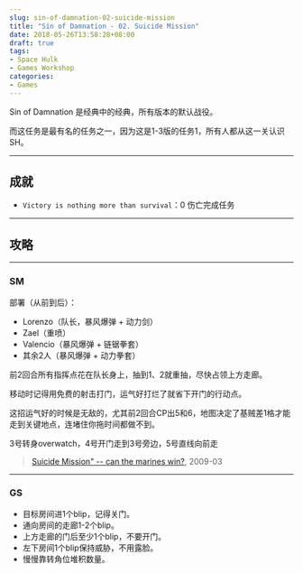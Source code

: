 ```yaml
---
slug: sin-of-damnation-02-suicide-mission
title: "Sin of Damnation - 02. Suicide Mission"
date: 2018-05-26T13:58:28+08:00
draft: true
tags: 
- Space Hulk
- Games Workshop
categories:
- Games
---
```



Sin of Damnation 是经典中的经典，所有版本的默认战役。

而这任务是最有名的任务之一，因为这是1-3版的任务1，所有人都从这一关认识SH。

---

## 成就

- `Victory is nothing more than survival`：0 伤亡完成任务

---

## 攻略


---

### SM

部署（从前到后）：

- Lorenzo（队长，暴风爆弹 + 动力剑）
- Zael（重喷）
- Valencio（暴风爆弹 + 链锯拳套）
- 其余2人（暴风爆弹 + 动力拳套）

前2回合所有指挥点花在队长身上，抽到1、2就重抽，尽快占领上方走廊。

移动时记得用免费的射击打门，运气好打烂了就省下开门的行动点。

这招运气好的时候是无敌的，尤其前2回合CP出5和6，地图决定了基贼差1格才能走到关键地点，连堵住你拖时间都做不到。

3号转身overwatch，4号开门走到3号旁边，5号直线向前走

> [Suicide Mission" -- can the marines win?](https://boardgamegeek.com/thread/447493/suicide-mission-can-marines-win), 2009-03 

---

### GS

- 目标房间进1个blip，记得关门。
- 通向房间的走廊1-2个blip。
- 上方走廊的门后至少1个blip，不要开门。
- 左下房间1个blip保持威胁，不用露脸。
- 慢慢靠转角位堆积数量。
